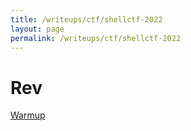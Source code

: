 ```yaml
---
title: /writeups/ctf/shellctf-2022
layout: page
permalink: /writeups/ctf/shellctf-2022
---
```


# Rev

[Warmup](/writeups/ctf/shellctf-2022/warmup)
